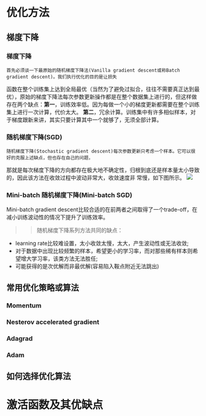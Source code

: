 # 优化方法
## 梯度下降
### 梯度下降

	首先必须谈一下最原始的随机梯度下降法(Vanilla gradient descent或称Batch gradient descent)。我们执行优化的目的是让损失
函数在整个训练集上达到全局最优（当然为了避免过拟合，往往不需要真正达到最优），原始的梯度下降法每次参数更新操作都是在整个数据集上进行的，但这样做存在两个缺点：**第一**，训练效率低。因为每做一个小的梯度更新都需要在整个训练集上进行一次计算，代价太大。
**第二**，冗余计算。训练集中有许多相似样本，对于梯度跟新来讲，其实只要计算其中一个就够了，无须全部计算。

### 随机梯度下降(SGD)
	随机梯度下降(Stochastic gradient descent)每次参数更新只考虑一个样本。它可以很好的克服上述缺点，但也存在自己的问题，
那就是每次梯度下降的方向都存在极大地不确定性，归根到底还是样本量太小导致的，因此该方法在收敛过程中波动非常大，收敛速度非
常慢，如下图所示。
![](https://note.youdao.com/yws/public/resource/3f007aef5f79a9fa8a01b51a43ab1108/xmlnote/WEBRESOURCE8a6a36866825e6a6015840ed991d3c6d/23072)

### Mini-batch 随机梯度下降(Mini-batch SGD)
Mini-batch gradient descent比较合适的在前两者之间取得了一个trade-off，在减小训练波动性的情况下提升了训练效率。
>> 随机梯度下降系列方法共同的缺点：
- learning rate比较难设置，太小收敛太慢，太大，产生波动性或无法收敛;
- 对于数据中出现比较频繁的样本，希望更小的学习率，而对那些稀有样本则希望增大学习率，该类方法无法胜任;
- 可能获得的是次优解而非最优解(容易陷入鞍点附近无法跳出)

## 常用优化策略或算法
### Momentum

### Nesterov accelerated gradient

### Adagrad

### Adam

## 如何选择优化算法 
# 激活函数及其优缺点
